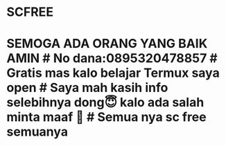 # SCFREE
# SEMOGA ADA ORANG YANG BAIK AMIN  # No dana:0895320478857  # Gratis mas kalo belajar Termux saya open  # Saya mah kasih info selebihnya dong😇 kalo ada salah minta maaf 🙏  # Semua nya sc free semuanya

